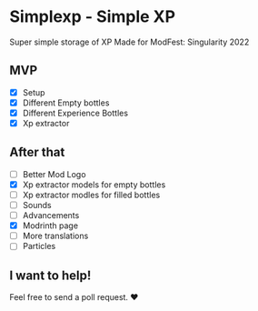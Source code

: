 # Simplexp - Simple XP

Super simple storage of XP
Made for ModFest: Singularity 2022

## MVP
* [x] Setup
* [x] Different Empty bottles
* [x] Different Experience Bottles
* [x] Xp extractor

## After that
* [ ] Better Mod Logo
* [x] Xp extractor models for empty bottles
* [ ] Xp extractor modles for filled bottles
* [ ] Sounds
* [ ] Advancements
* [x] Modrinth page
* [ ] More translations
* [ ] Particles

## I want to help!
Feel free to send a poll request. ❤️

